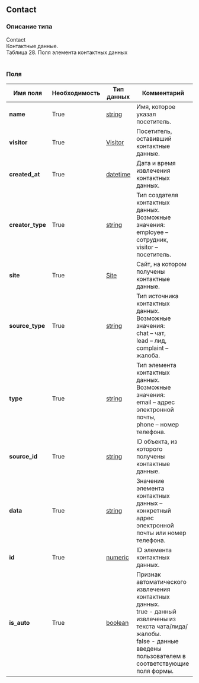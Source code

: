
## Contact

### Описание типа
Contact<br/>Контактные данные.<br/>Таблица 28. Поля элемента контактных данных<br/><br/>
### Поля

| Имя поля | Необходимость | Тип данных | Комментарий |
|---|---|---|---|
|**name**|True|[string](/docs/types/string.md)|Имя, которое указал посетитель.<br/>|
|**visitor**|True|[Visitor](/docs/types/Visitor.md)|Посетитель, оставивший контактные данные.<br/>|
|**created_at**|True|[datetime](/docs/types/datetime.md)|Дата и время извлечения контактных данных.<br/>|
|**creator_type**|True|[string](/docs/types/string.md)|Тип создателя контактных данных.<br/>Возможные значения:<br/>employee – сотрудник,<br/>visitor – посетитель.<br/>|
|**site**|True|[Site](/docs/types/Site.md)|Сайт, на котором получены контактные данные.<br/>|
|**source_type**|True|[string](/docs/types/string.md)|Тип источника контактных данных.<br/>Возможные значения:<br/>chat – чат,<br/>lead – лид,<br/>complaint – жалоба.<br/>|
|**type**|True|[string](/docs/types/string.md)|Тип элемента контактных данных.<br/>Возможные значения:<br/>email – адрес электронной почты,<br/>phone – номер телефона.<br/>|
|**source_id**|True|[string](/docs/types/string.md)|ID объекта, из которого получены контактные данные.<br/>|
|**data**|True|[string](/docs/types/string.md)|Значение элемента контактных данных – конкретный адрес электронной почты или номер телефона.<br/>|
|**id**|True|[numeric](/docs/types/numeric.md)|ID элемента контактных данных.<br/>|
|**is_auto**|True|[boolean](/docs/types/boolean.md)|Признак автоматического извлечения контактных данных.<br/>true - данный извлечены из текста чата/лида/жалобы.<br/>false - данные введены пользователем в соответствующие поля формы.<br/>|
